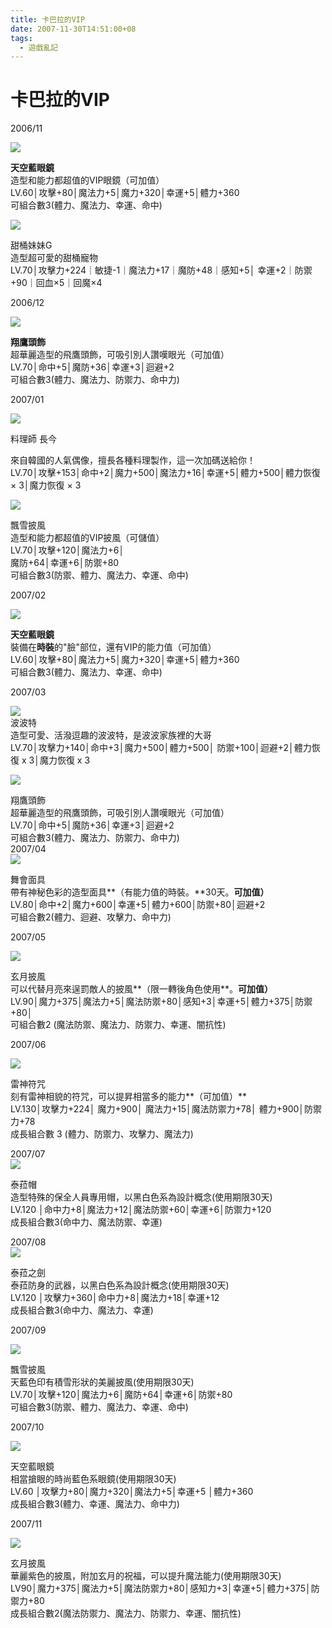 ```yaml
---
title: 卡巴拉的VIP
date: 2007-11-30T14:51:00+08
tags:
  - 遊戲亂記
---
```

# 卡巴拉的VIP

2006/11  

![](http://cabala.chinesegamer.net/event/vip/11/Images/002.gif)

**天空藍眼鏡**  
造型和能力都超值的VIP眼鏡（可加值）  
LV.60│攻擊+80│魔法力+5│魔力+320│幸運+5│體力+360  
可組合數3(體力、魔法力、幸運、命中)  
  

![](http://cabala.chinesegamer.net/event/vip/11/Images/p7.gif)

甜桶妹妹G  
造型超可愛的甜桶寵物  
LV.70│攻擊力+224｜敏捷-1｜魔法力+17｜魔防+48｜感知+5│ 幸運+2｜防禦+90｜回血×5｜回魔×4  
  
2006/12  

![](http://cabala.chinesegamer.net/event/vip/12/Images/001.gif)

**翔鷹頭飾**  
超華麗造型的飛鷹頭飾，可吸引別人讚嘆眼光（可加值）  
LV.70│命中+5│魔防+36│幸運+3│迴避+2  
可組合數3(體力、魔法力、防禦力、命中力)  
  
2007/01  

![](http://cabala.chinesegamer.net/event/vip/1/Images/cj1.gif)

  
料理師 長今

來自韓國的人氣偶像，擅長各種料理製作，這一次加碼送給你！  
LV.70│攻擊+153│命中+2│魔力+500│魔法力+16│幸運+5│體力+500│體力恢復 × 3│魔力恢復 × 3

  
  

![](http://cabala.chinesegamer.net/event/vip/1/Images/002.gif)

飄雪披風  
造型和能力都超值的VIP披風（可儲值）  
LV.70│攻擊+120│魔法力+6│  
魔防+64│幸運+6│防禦+80  
可組合數3(防禦、體力、魔法力、幸運、命中)  
  
2007/02  

![](http://cabala.chinesegamer.net/event/vip/2/Images/002-1.gif)

**天空藍眼鏡**  
裝備在**時裝**的"臉"部位，還有VIP的能力值（可加值）  
LV.60│攻擊+80│魔法力+5│魔力+320│幸運+5│體力+360  
可組合數3(體力、魔法力、幸運、命中)  
  
2007/03  
  
![](http://cabala.chinesegamer.net/event/vip/3/Images/bow-1.gif)  
波波特  
造型可愛、活潑逗趣的波波特，是波波家族裡的大哥  
LV.70│攻擊力+140│命中+3│魔力+500│體力+500│ 防禦+100│迴避+2│體力恢復 x 3│魔力恢復 x 3  
  

![](http://cabala.chinesegamer.net/event/vip/3/Images/001.gif)

  
翔鷹頭飾  
超華麗造型的飛鷹頭飾，可吸引別人讚嘆眼光（可加值）  
LV.70│命中+5│魔防+36│幸運+3│迴避+2  
可組合數3(體力、魔法力、防禦力、命中力)  
2007/04  
![](http://cabala.chinesegamer.net/event/vip/4/Images/001.gif)  

舞會面具  
帶有神秘色彩的造型面具**（有能力值的時裝。**30天。**可加值）**  
LV.80│命中+2│魔力+600│幸運+5│體力+600│防禦+80│迴避+2  
可組合數2(體力、迴避、攻擊力、命中力)  
  
2007/05  

![](http://cabala.chinesegamer.net/event/vip/5/Images/MyShop.gif)

玄月披風  
可以代替月亮來逞罰敵人的披風**（限一轉後角色使用**。**可加值）**  
LV.90│魔力+375│魔法力+5│魔法防禦+80│感知+3│幸運+5│體力+375│防禦+80│  
可組合數2 (魔法防禦、魔法力、防禦力、幸運、闇抗性)  
  
2007/06  

![](http://cabala.chinesegamer.net/event/vip/6/Images/19001.gif)

雷神符咒  
刻有雷神相貌的符咒，可以提昇相當多的能力**（可加值）**  
LV.130│攻擊力+224│ 魔力+900│ 魔法力+15│魔法防禦力+78│ 體力+900│防禦力+78  
成長組合數 3 (體力、防禦力、攻擊力、魔法力)  
  
2007/07  
![](http://cabala.chinesegamer.net/event/vip/7/Images/17033.gif)

泰菈帽  
造型特殊的保全人員專用帽，以黑白色系為設計概念(使用期限30天)  
LV.120 │命中力+8│魔法力+12│魔法防禦+60│幸運+6│防禦力+120  
成長組合數3(命中力、魔法防禦、幸運)  
  
2007/08  
![](http://cabala.chinesegamer.net/event/vip/8/Images/17038.gif)

泰菈之劍  
泰菈防身的武器，以黑白色系為設計概念(使用期限30天)  
LV.120 │攻擊力+360│命中力+8│魔法力+18│幸運+12  
成長組合數3(命中力、魔法力、幸運)  
  
2007/09  

![](http://cabala.chinesegamer.net/event/vip/9/Images/35011.gif)

飄雪披風  
天藍色印有積雪形狀的美麗披風(使用期限30天)  
LV.70│攻擊+120│魔法力+6│魔防+64│幸運+6│防禦+80  
可組合數3(防禦、體力、魔法力、幸運、命中)  
  
2007/10  

![](http://cabala.chinesegamer.net/event/vip/10/Images/15010.gif)

天空藍眼鏡  
相當搶眼的時尚藍色系眼鏡(使用期限30天)  
LV.60 │攻擊力+80│魔力+320│魔法力+5│幸運+5 │體力+360  
成長組合數3(體力、幸運、魔法力、命中力)  
  
2007/11

![](http://cabala.chinesegamer.net/event/vip/0711/Images/35022.gif)

玄月披風  
華麗紫色的披風，附加玄月的祝福，可以提升魔法能力(使用期限30天)  
LV90│魔力+375│魔法力+5│魔法防禦力+80│感知力+3│幸運+5│體力+375│防禦力+80  
成長組合數2(魔法防禦力、魔法力、防禦力、幸運、闇抗性)